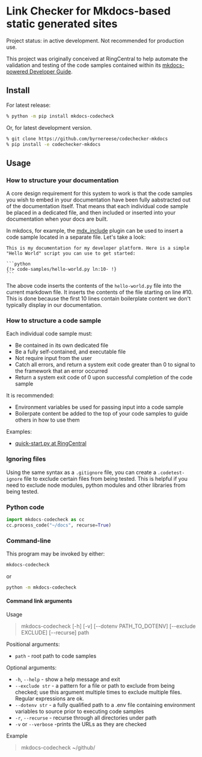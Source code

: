 # Link Checker for Mkdocs-based static generated sites

Project status: in active development. Not recommended for production use. 

This project was originally conceived at RingCentral to help automate the validation and testing of the code samples contained within its [mkdocs-powered Developer Guide](https://github.com/ringcentral/ringcentral-api-docs/).

## Install

For latest release:

```sh
% python -m pip install mkdocs-codecheck
```

Or, for latest development version.

```sh
% git clone https://github.com/byrnereese/codechecker-mkdocs
% pip install -e codechecker-mkdocs
```

## Usage

### How to structure your documentation

A core design requirement for this system to work is that the code samples you wish to embed in your documentation have been fully aabstracted out of the documentation itself. That means that each individual code sample be placed in a dedicated file, and then included or inserted into your documentation when your docs are built. 

In mkdocs, for example, the [mdx_include](https://github.com/neurobin/mdx_include) plugin can be used to insert a code sample located in a separate file. Let's take a look:

    This is my documentation for my developer platform. Here is a simple 
	"Hello World" script you can use to get started:

    ```python
    {!> code-samples/hello-world.py ln:10- !}
    ```

The above code inserts the contents of the `hello-world.py` file into the current markdown file. It inserts the contents of the file starting on line #10. This is done because the first 10 lines contain boilerplate content we don't typically display in our documentation. 

### How to structure a code sample

Each individual code sample must:

* Be contained in its own dedicated file
* Be a fully self-contained, and executable file
* Not require input from the user
* Catch all errors, and return a system exit code greater than 0 to signal to the framework that an error occurred
* Return a system exit code of 0 upon successful completion of the code sample

It is recommended:

* Environment variables be used for passing input into a code sample
* Boilerpate content be added to the top of your code samples to guide others in how to use them

Examples:
* [quick-start.py at RingCentral](https://github.com/ringcentral/ringcentral-api-docs/blob/autotest-code-samples/code-samples/messaging/quick-start.py)

### Ignoring files

Using the same syntax as a `.gitignore` file, you can create a `.codetest-ignore` file to exclude certain files from being tested. This is helpful if you need to exclude node modules, python modules and other libraries from being tested. 

### Python code

```python
import mkdocs-codecheck as cc
cc.process_code("~/docs", recurse=True)
```

### Command-line

This program may be invoked by either:

```sh
mkdocs-codecheck
```

or

```sh
python -m mkdocs-codecheck
```

#### Command link arguments

Usage

> mkdocs-codecheck [-h] [-v] [--dotenv PATH_TO_DOTENV] [--exclude EXCLUDE] [--recurse] path

Positional arguments:

* `path` - root path to code samples

Optional arguments:

* `-h`, `--help` - show a help message and exit
* `--exclude str` - a pattern for a file or path to exclude from being checked; use this argument multiple times to exclude multiple files. Regular expressions are ok. 
* `--dotenv str` - a fully qualified path to a .env file containing environment variables to source prior to executing code samples
* `-r`, `--recurse` - recurse through all directories under path
* `-v` or `--verbose` -prints the URLs as they are checked

Example

> mkdocs-codecheck ~/github/
